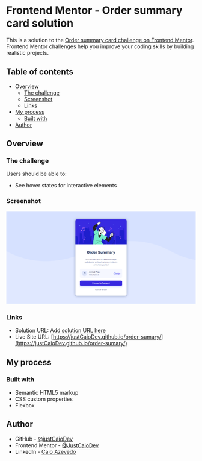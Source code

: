 # Frontend Mentor - Order summary card solution

This is a solution to the [Order summary card challenge on Frontend Mentor](https://www.frontendmentor.io/challenges/order-summary-component-QlPmajDUj). Frontend Mentor challenges help you improve your coding skills by building realistic projects. 

## Table of contents

- [Overview](#overview)
  - [The challenge](#the-challenge)
  - [Screenshot](#screenshot)
  - [Links](#links)
- [My process](#my-process)
  - [Built with](#built-with)
- [Author](#author)

## Overview

### The challenge

Users should be able to:

- See hover states for interactive elements

### Screenshot

![](./src/Screenshot.png)

### Links

- Solution URL: [Add solution URL here](https://your-solution-url.com)
- Live Site URL: [https://justCaioDev.github.io/order-sumary/](https://justCaioDev.github.io/order-sumary/)

## My process

### Built with

- Semantic HTML5 markup
- CSS custom properties
- Flexbox


## Author

- GitHub - [@justCaioDev](https://github.com/justCaioDev)
- Frontend Mentor - [@JustCaioDev](https://www.frontendmentor.io/profile/justCaioDev)
- LinkedIn - [Caio Azevedo](https://www.linkedin.com/in/caiio/)

